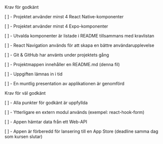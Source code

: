 Krav för godkänt

[ ] - Projektet använder minst 4 React Native-komponenter

[ ] - Projektet använder minst 4 Expo-komponenter

[ ] - Utvalda komponenter är listade i README tillsammans med kravlistan

[ ] - React Navigation används för att skapa en bättre användarupplevelse

[ ] - Git & GitHub har använts under projektets gång

[ ] - Projektmappen innehåller en README.md (denna fil)

[ ] - Uppgiften lämnas in i tid

[ ] - En muntlig presentation av applikationen är genomförd

Krav för väl godkänt

[ ] - Alla punkter för godkänt är uppfyllda

[ ] - Ytterligare en extern modul används (exempel: react-hook-form)

[ ] - Appen hämtar data från ett Web-API

[ ] - Appen är förberedd för lansering till en App Store (deadline samma dag som kursen slutar)